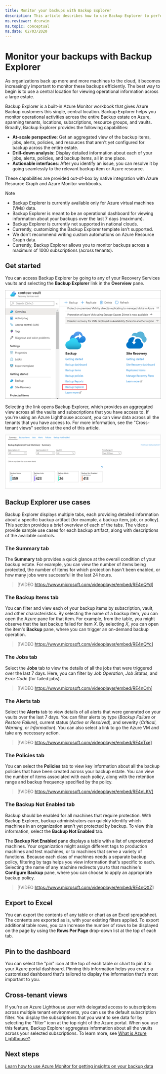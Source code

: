 ```yaml
---
title: Monitor your backups with Backup Explorer
description: This article describes how to use Backup Explorer to perform real-time monitoring of backups across vaults, subscriptions, regions, and tenants.
ms.reviewer: dcurwin
ms.topic: conceptual
ms.date: 02/03/2020
---
```


# Monitor your backups with Backup Explorer

As organizations back up more and more machines to the cloud, it becomes increasingly important to monitor these backups efficiently. The best way to begin is to use a central location for viewing operational information across a large estate.

Backup Explorer is a built-in Azure Monitor workbook that gives Azure Backup customers this single, central location. Backup Explorer helps you monitor operational activities across the entire Backup estate on Azure, spanning tenants, locations, subscriptions, resource groups, and vaults. Broadly, Backup Explorer provides the following capabilities:

* **At-scale perspective**: Get an aggregated view of the backup items, jobs, alerts, policies, and resources that aren't yet configured for backup across the entire estate.
* **Drill-down analysis**: Display detailed information about each of your jobs, alerts, policies, and backup items, all in one place.
* **Actionable interfaces**: After you identify an issue, you can resolve it by going seamlessly to the relevant backup item or Azure resource.

These capabilities are provided out-of-box by native integration with Azure Resource Graph and Azure Monitor workbooks.

> [!NOTE]
>
> * Backup Explorer is currently available only for Azure virtual machines (VMs) data.
> * Backup Explorer is meant to be an operational dashboard for viewing information about your backups over the last 7 days (maximum).
> * Backup Explorer is currently not supported in national clouds.
> * Currently, customizing the Backup Explorer template isn't supported.
> * We don't recommend writing custom automations on Azure Resource Graph data.
> * Currently, Backup Explorer allows you to monitor backups across a maximum of 1000 subscriptions (across tenants).

## Get started

You can access Backup Explorer by going to any of your Recovery Services vaults and selecting the **Backup Explorer** link in the **Overview** pane.

![Vault quick link](media/backup-azure-monitor-with-backup-explorer/vault-quick-link.png)

Selecting the link opens Backup Explorer, which provides an aggregated view across all the vaults and subscriptions that you have access to. If you're using an Azure Lighthouse account, you can view data across all the tenants that you have access to. For more information, see the "Cross-tenant views" section at the end of this article.

![Backup Explorer landing page](media/backup-azure-monitor-with-backup-explorer/explorer-landing-page.png)

## Backup Explorer use cases

Backup Explorer displays multiple tabs, each providing detailed information about a specific backup artifact (for example, a backup item, job, or policy). This section provides a brief overview of each of the tabs. The videos provide sample use cases for each backup artifact, along with descriptions of the available controls.

### The Summary tab

The **Summary** tab provides a quick glance at the overall condition of your backup estate. For example, you can view the number of items being protected, the number of items for which protection hasn't been enabled, or how many jobs were successful in the last 24 hours.

> [!VIDEO https://www.microsoft.com/videoplayer/embed/RE4nQYd]

### The Backup Items tab

You can filter and view each of your backup items by subscription, vault, and other characteristics. By selecting the name of a backup item, you can open the Azure pane for that item. For example, from the table, you might observe that the last backup failed for item *X*. By selecting *X*, you can open the item's **Backup** pane, where you can trigger an on-demand backup operation.

> [!VIDEO https://www.microsoft.com/videoplayer/embed/RE4nQYc]

### The Jobs tab

Select the **Jobs** tab to view the details of all the jobs that were triggered over the last 7 days. Here, you can filter by *Job Operation*, *Job Status*, and *Error Code* (for failed jobs).

> [!VIDEO https://www.microsoft.com/videoplayer/embed/RE4nOrh]

### The Alerts tab

Select the **Alerts** tab to view details of all alerts that were generated on your vaults over the last 7 days. You can filter alerts by type (*Backup Failure* or *Restore Failure*), current status (*Active* or *Resolved*), and severity (*Critical*, *Warning*, or *Information*). You can also select a link to go the Azure VM and take any necessary action.

> [!VIDEO https://www.microsoft.com/videoplayer/embed/RE4nTxe]

### The Policies tab

You can select the **Policies** tab to view key information about all the backup policies that have been created across your backup estate. You can view the number of items associated with each policy, along with the retention range and backup frequency specified by the policy.

> [!VIDEO https://www.microsoft.com/videoplayer/embed/RE4nLKV]

### The Backup Not Enabled tab

Backup should be enabled for all machines that require protection. With Backup Explorer, backup administrators can quickly identify which machines in an organization aren't yet protected by backup. To view this information, select the **Backup Not Enabled** tab.

The **Backup Not Enabled** pane displays a table with a list of unprotected machines. Your organization might assign different tags to production machines and test machines, or to machines that serve a variety of functions. Because each class of machines needs a separate backup policy, filtering by tags helps you view information that's specific to each. Selecting the name of any machine redirects you to that machine's **Configure Backup** pane, where you can choose to apply an appropriate backup policy.

> [!VIDEO https://www.microsoft.com/videoplayer/embed/RE4nQXZ]

## Export to Excel

You can export the contents of any table or chart as an Excel spreadsheet. The contents are exported as is, with your existing filters applied. To export additional table rows, you can increase the number of rows to be displayed on the page by using the **Rows Per Page** drop-down list at the top of each tab.

## Pin to the dashboard

You can select the "pin" icon at the top of each table or chart to pin it to your Azure portal dashboard. Pinning this information helps you create a customized dashboard that's tailored to display the information that's most important to you.

## Cross-tenant views

If you're an Azure Lighthouse user with delegated access to subscriptions across multiple tenant environments, you can use the default subscription filter. You display the subscriptions that you want to see data for by selecting the "filter" icon at the top right of the Azure portal. When you use this feature, Backup Explorer aggregates information about all the vaults across your selected subscriptions. To learn more, see [What is Azure Lighthouse?](../lighthouse/overview.md).

## Next steps

[Learn how to use Azure Monitor for getting insights on your backup data](./backup-azure-monitoring-use-azuremonitor.md)
